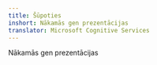 ```yaml
---
title: Šūpoties
inshort: Nākamās gen prezentācijas
translator: Microsoft Cognitive Services
---
```


Nākamās gen prezentācijas


